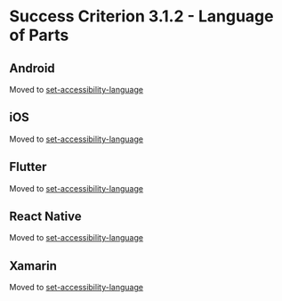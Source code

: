 # Success Criterion 3.1.2 - Language of Parts

## Android

Moved to [set-accessibility-language](../accessibility-language.md)

## iOS

Moved to [set-accessibility-language](../accessibility-language.md)

## Flutter

Moved to [set-accessibility-language](../accessibility-language.md)

## React Native

Moved to [set-accessibility-language](../accessibility-language.md)

## Xamarin

Moved to [set-accessibility-language](../accessibility-language.md)
